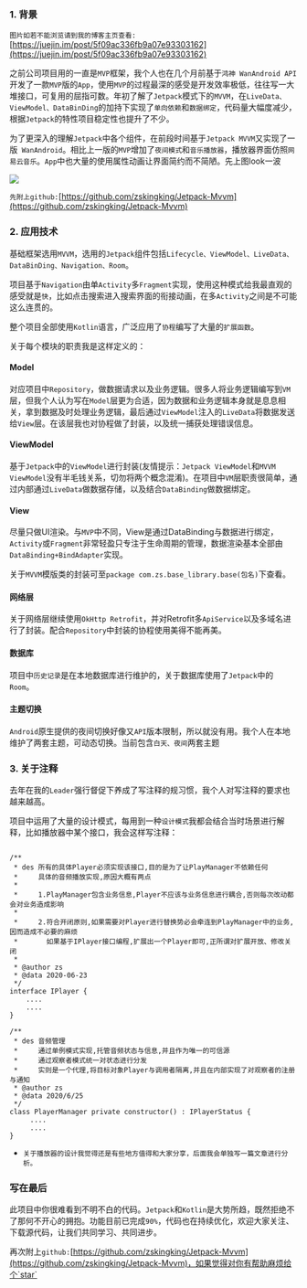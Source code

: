 ### 1. 背景


`图片如若不能浏览请到我的博客主页查看:`[https://juejin.im/post/5f09ac336fb9a07e93303162](https://juejin.im/post/5f09ac336fb9a07e93303162)


之前公司项目用的一直是`MVP`框架，我个人也在几个月前基于`鸿神 WanAndroid API`开发了一款`MVP`版的`App`，使用`MVP`的过程最深的感受是开发效率极低，往往写一大堆接口，可复用的屈指可数。年初了解了`Jetpack`模式下的`MVVM`，在`LiveData、ViewModel、DataBinDing`的加持下实现了`单向依赖`和`数据绑定`，代码量大幅度减少，根据`Jetpack`的特性项目稳定性也提升了不少。

为了更深入的理解`Jetpack`中各个组件，在前段时间基于`Jetpack MVVM`又实现了一版` WanAndroid`。相比上一版的`MVP`增加了`夜间模式`和`音乐播放器`，播放器界面仿照`网易云音乐`。`App`中也大量的使用属性动画让界面简约而不简陋。先上图look一波



![](https://user-gold-cdn.xitu.io/2020/7/11/1733e02a11e9437c?w=3072&h=3072&f=jpeg&s=1292783)

`先附上github:`[https://github.com/zskingking/Jetpack-Mvvm](https://github.com/zskingking/Jetpack-Mvvm)

### 2. 应用技术
基础框架选用`MVVM`，选用的`Jetpack`组件包括`Lifecycle、ViewModel、LiveData、DataBinDing、Navigation、Room`。

项目基于`Navigation`由单`Activity`多`Fragment`实现，使用这种模式给我最直观的感受就是`快`，比如点击搜索进入搜索界面的衔接动画，在多`Activity`之间是不可能这么连贯的。

整个项目全部使用`Kotlin`语言，广泛应用了`协程`编写了大量的`扩展函数`。


关于每个模块的职责我是这样定义的：

#### Model
对应项目中`Repository`，做数据请求以及业务逻辑。很多人将业务逻辑编写到`VM`层，但我个人认为写在`Model`层更为合适，因为数据和业务逻辑本身就是息息相关，拿到数据及时处理业务逻辑，最后通过`ViewModel`注入的`LiveData`将数据发送给`View`层。在该层我也对协程做了封装，以及统一捕获处理错误信息。

#### ViewModel
基于`Jetpack`中的`ViewModel`进行封装(友情提示：`Jetpack ViewModel`和`MVVM ViewModel`没有半毛钱关系，切勿将两个概念混淆)。在项目中`VM`层职责很简单，通过内部通过`LiveData`做数据存储，以及结合`DataBinding`做数据绑定。

#### View
尽量只做UI渲染。与`MVP`中不同，View是通过DataBinding与数据进行绑定，`Activity`或`Fragment`非常轻盈只专注于生命周期的管理，数据渲染基本全部由`DataBinding+BindAdapter`实现。

关于`MVVM`模版类的封装可至`package com.zs.base_library.base(包名)`下查看。


#### 网络层
关于网络层继续使用`OkHttp Retrofit`，并对Retrofit多`ApiService`以及多域名进行了封装。配合`Repository`中封装的协程使用美得不能再美。

#### 数据库
项目中`历史记录`是在本地数据库进行维护的，关于数据库使用了`Jetpack`中的`Room`。

#### 主题切换
`Android`原生提供的夜间切换好像又`API`版本限制，所以就没有用。我个人在本地维护了两套主题，可动态切换。当前包含`白天、夜间`两套主题

### 3. 关于注释
去年在我的`Leader`强行督促下养成了写注释的规习惯，我个人对写注释的要求也越来越高。

项目中运用了大量的设计模式，每用到一种`设计模式`我都会结合当时场景进行解释，比如播放器中某个接口，我会这样写注释：
```

/**
 * des 所有的具体Player必须实现该接口,目的是为了让PlayManager不依赖任何
 *     具体的音频播放实现,原因大概有两点
 *
 *     1.PlayManager包含业务信息,Player不应该与业务信息进行耦合,否则每次改动都会对业务造成影响
 *
 *     2.符合开闭原则,如果需要对Player进行替换势必会牵连到PlayManager中的业务,因而造成不必要的麻烦
 *       如果基于IPlayer接口编程,扩展出一个Player即可,正所谓对扩展开放、修改关闭
 *
 * @author zs
 * @data 2020-06-23
 */
interface IPlayer {
    ....
    ....
}

/**
 * des 音频管理
 *     通过单例模式实现,托管音频状态与信息,并且作为唯一的可信源
 *     通过观察者模式统一对状态进行分发
 *     实则是一个代理,将目标对象Player与调用者隔离,并且在内部实现了对观察者的注册与通知
 * @author zs
 * @data 2020/6/25
 */
class PlayerManager private constructor() : IPlayerStatus {
     ....
     ....
}
```

* `关于播放器的设计我觉得还是有些地方值得和大家分享，后面我会单独写一篇文章进行分析。`


### 写在最后
此项目中你很难看到不明不白的代码。`Jetpack`和`Kotlin`是大势所趋，既然拒绝不了那何不开心的拥抱。功能目前已完成`90%`，代码也在持续优化，欢迎大家关注、下载源代码，让我们共同学习、共同进步。

再次附上`github:`[https://github.com/zskingking/Jetpack-Mvvm](https://github.com/zskingking/Jetpack-Mvvm)，如果觉得对你有帮助麻烦给个`star`

